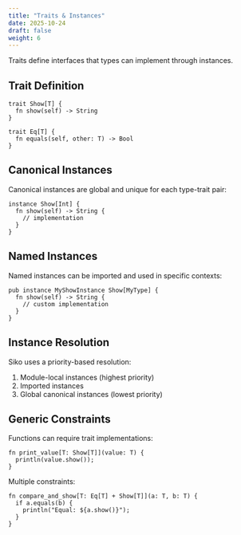 ```yaml
---
title: "Traits & Instances"
date: 2025-10-24
draft: false
weight: 6
---
```


Traits define interfaces that types can implement through instances.

## Trait Definition

```siko
trait Show[T] {
  fn show(self) -> String
}

trait Eq[T] {
  fn equals(self, other: T) -> Bool
}
```

## Canonical Instances

Canonical instances are global and unique for each type-trait pair:

```siko
instance Show[Int] {
  fn show(self) -> String {
    // implementation
  }
}
```

## Named Instances

Named instances can be imported and used in specific contexts:

```siko
pub instance MyShowInstance Show[MyType] {
  fn show(self) -> String {
    // custom implementation
  }
}
```

## Instance Resolution

Siko uses a priority-based resolution:
1. Module-local instances (highest priority)
2. Imported instances
3. Global canonical instances (lowest priority)

## Generic Constraints

Functions can require trait implementations:

```siko
fn print_value[T: Show[T]](value: T) {
  println(value.show());
}
```

Multiple constraints:

```siko
fn compare_and_show[T: Eq[T] + Show[T]](a: T, b: T) {
  if a.equals(b) {
    println("Equal: ${a.show()}");
  }
}
```
